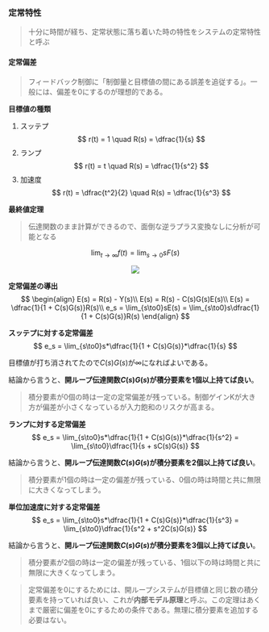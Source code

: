 ### 定常特性
> 十分に時間が経ち、定常状態に落ち着いた時の特性をシステムの定常特性と呼ぶ

#### 定常偏差
> フィードバック制御に「制御量と目標値の間にある誤差を追従する」。一般には、偏差を0にするのが理想的である。

**目標値の種類**

1. スッテプ
    $$ r(t) = 1 \quad R(s) = \dfrac{1}{s} $$
2. ランプ
    $$ r(t) = t \quad R(s) = \dfrac{1}{s^2} $$
3. 加速度
    $$ r(t) = \dfrac{t^2}{2} \quad R(s) = \dfrac{1}{s^3} $$

**最終値定理**
> 伝達関数のまま計算ができるので、面倒な逆ラプラス変換なしに分析が可能となる

$$ \lim_{t\to∞}f(t) = \lim_{s\to0}sF(s)$$

<p align="center">
    <img src="https://controlabo.com/wp-content/uploads/2022/07/basic_fb_system_block.png"/>
</p>

**定常偏差の導出**
$$
\begin{align}
  E(s) = R(s) - Y(s)\\
  E(s) = R(s) - C(s)G(s)E(s)\\
  E(s) = \dfrac{1}{1 + C(s)G(s)}R(s)\\
  e_s = \lim_{s\to0}sE(s) = \lim_{s\to0}s\dfrac{1}{1 + C(s)G(s)}R(s)
\end{align}
$$

**スッテプに対する定常偏差**
$$ e_s = \lim_{s\to0}s*\dfrac{1}{1 + C(s)G(s)}*\dfrac{1}{s} $$

目標値が打ち消されてたので$C(s)G(s)$が∞になればよいである。

結論から言うと、**開ループ伝達関数$C(s)G(s)$が積分要素を1個以上持てば良い**。

> 積分要素が0個の時は一定の定常偏差が残っている。制御ゲインKが大き方が偏差が小さくなっているが入力飽和のリスクが高まる。

**ランプに対する定常偏差**
$$ e_s = \lim_{s\to0}s*\dfrac{1}{1 + C(s)G(s)}*\dfrac{1}{s^2} = \lim_{s\to0}\dfrac{1}{s + sC(s)G(s)} $$

結論から言うと、**開ループ伝達関数$C(s)G(s)$が積分要素を2個以上持てば良い**。

> 積分要素が1個の時は一定の偏差が残っている、0個の時は時間と共に無限に大きくなってしまう。

**単位加速度に対する定常偏差**
$$ e_s = \lim_{s\to0}s*\dfrac{1}{1 + C(s)G(s)}*\dfrac{1}{s^3} = \lim_{s\to0}\dfrac{1}{s^2 + s^2C(s)G(s)} $$

結論から言うと、**開ループ伝達関数$C(s)G(s)$が積分要素を3個以上持てば良い**。 

> 積分要素が2個の時は一定の偏差が残っている、1個以下の時は時間と共に無限に大きくなってしまう。

> 定常偏差を0にするためには、開ループシステムが目標値と同じ数の積分要素を持っていれば良い、これが**内部モデル原理**と呼ぶ。この定理はあくまで厳密に偏差を0にするための条件である。無理に積分要素を追加する必要はない。



